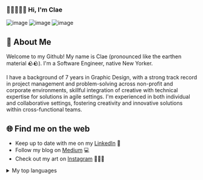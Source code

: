 ### 👋🏻🧑🏻‍💻 Hi, I'm Clae 
![image]([https://github.com/clayruh/clayruh/assets/56447997/90af872c-1ade-4c93-9870-9daee0e217f9](https://camo.githubusercontent.com/591c02e8ff595d43e0b35b1b29aed639a7154b959cd8f8c854b9e176d885b094/68747470733a2f2f696d672e736869656c64732e696f2f62616467652f4c696e6b6564496e2d3030373742353f7374796c653d666f722d7468652d6261646765266c6f676f3d6c696e6b6564696e266c6f676f436f6c6f723d7768697465)) ![image](https://github.com/clayruh/clayruh/assets/56447997/5d2a693d-eb5f-4e18-829b-fc81f46c8c6e) ![image](https://github.com/clayruh/clayruh/assets/56447997/32a4c9a6-5c51-460d-bfa9-f0c29168005e)

## 🚀 About Me
Welcome to my Github! My name is Clae (pronounced like the earthen material 🪨🪨). I'm a Software Engineer, native New Yorker.

I have a background of 7 years in Graphic Design, with a strong track record in project management and problem-solving across non-profit and corporate environments, skillful integration of creative with technical expertise for solutions in agile settings. I'm experienced in both individual and collaborative settings, fostering creativity and innovative solutions within cross-functional teams.

## 🌐 Find me on the web
* Keep up to date with me on my [LinkedIn](https://www.linkedin.com/in/clae-lu/) 🤝
* Follow my blog on [Medium](https://medium.com/@kurararu) 💻
* Check out my art on [Instagram](https://instagram.com/clae.creates) 🧑🏻‍🎨

<details>
<summary>My top languages</summary>
  
| Rank | Languages |
|-----:|-----------|
|     1| Python    |
|     2| JavaScript|
|     3| SQL       |

</details>

<!--
**clayruh/clayruh** is a ✨ _special_ ✨ repository because its `README.md` (this file) appears on your GitHub profile.

Here are some ideas to get you started:

- 🔭 I’m currently working on ...
- 🌱 I’m currently learning ...
- 👯 I’m looking to collaborate on ...
- 🤔 I’m looking for help with ...
- 💬 Ask me about ...
- 📫 How to reach me: ...
- 😄 Pronouns: ...
- ⚡ Fun fact: ...
-->
